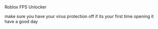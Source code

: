 Roblox FPS Unlocker

make sure you have your virus protection off if its your first time opening it have a good day 
